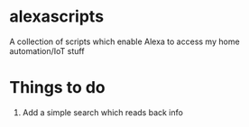 # alexascripts
A collection of scripts which enable Alexa to access my home automation/IoT stuff

# Things to do
1. Add a simple search which reads back info
